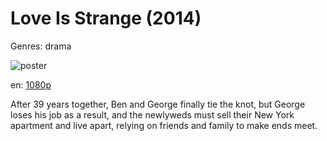 # Love Is Strange (2014)

Genres: drama

![poster](http://image.tmdb.org/t/p/w500/nU6Cs1pozL4LqRKSUgBGc7cluwi.jpg)

en:
  [1080p](magnet:?xt=urn:btih:50CDBE13F92CB12DA60BC49F05187A65B72B5A26&tr=udp://glotorrents.pw:6969/announce&tr=udp://tracker.opentrackr.org:1337/announce&tr=udp://torrent.gresille.org:80/announce&tr=udp://tracker.openbittorrent.com:80&tr=udp://tracker.coppersurfer.tk:6969&tr=udp://tracker.leechers-paradise.org:6969&tr=udp://p4p.arenabg.ch:1337&tr=udp://tracker.internetwarriors.net:1337)
  


After 39 years together, Ben and George finally tie the knot, but George loses his job as a result, and the newlyweds must sell their New York apartment and live apart, relying on friends and family to make ends meet.